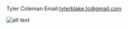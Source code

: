 Tyler Coleman
Email:tylerblake.tc@gmail.com

![alt text](https://github.com/TylerColeman/FullStack-Coleman/issues/1)
